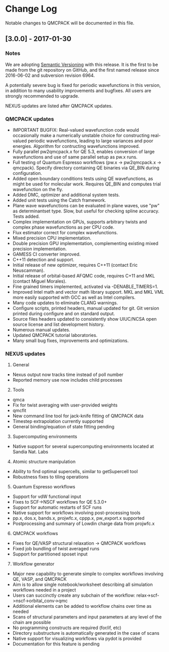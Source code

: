 # Change Log

Notable changes to QMCPACK will be documented in this file. 

## [3.0.0] - 2017-01-30

### Notes

We are adopting [Semantic Versioning](http://semver.org]) with this
release. It is the first to be made from the git repository on GitHub,
and the first named release since 2016-06-02 and subversion
revision 6964. 

A potentially severe bug is fixed for periodic wavefunctions in this version,
in addition to many usability improvements and bugfixes. All users are
strongly recommended to upgrade.

NEXUS updates are listed after QMCPACK updates.

### QMCPACK updates

* IMPORTANT BUGFIX: Real-valued wavefunction code would occasionally make a numerically
  unstable choice for constructing real-valued periodic wavefunctions, leading to
  large variances and poor energies. Algorithm for contructing
  wavefunctions improved.
* Fully parallel pw2qmcpack.x for QE 5.3, enables conversion of large
  wavefunctions and use of same parallel setup as pw.x runs.
* Full testing of Quantum Espresso workflows (pw.x -> pw2qmcpack.x ->
  qmcpack). Specify directory containing QE binaries via QE_BIN during configuration.
* Added open boundary conditions tests using QE wavefunctions,
  as might be used for molecular work. Requires QE_BIN and computes
  trial wavefunction on the fly.
* Added DMC, optimizer and additional system tests.
* Added unit tests using the Catch framework. 
* Plane wave wavefunctions can be evaluated in plane waves, use "pw"
  as determinantset type. Slow, but useful for checking spline accuracy. Tests added.
* Complex implementation on GPUs, supports arbitrary twists and
  complex phase wavefunctions as per CPU code.
* Flux estimator correct for complex wavefunctions.
* Mixed precision CPU implementation.
* Double precision GPU implementation, complementing existing
  mixed precision implementation.
* GAMESS CI converter improved.
* C++11 detection and support.
* Initial release of new optimizer, requires C++11 (contact Eric Neuscamman).
* Initial release of orbital-based AFQMC code, requires C+11 and MKL (contact Miguel Morales).
* Fine grained timers implemented, activated via -DENABLE_TIMERS=1.
* Improved Intel math and vector math library support. MKL and MKL VML more easily
  supported with GCC as well as Intel compilers.
* Many code updates to eliminate CLANG warnings.
* Configure scripts, printed headers, manual updated for git. Git
  version printed during configure and on standard output.
* Source files headers updated to consistently show UIUC/NCSA open source
  license and list development history.
* Numerous manual updates. 
* Updated QMCPACK tutorial laboratories.
* Many small bug fixes, improvements and optimizations.

### NEXUS updates

1. General
*  Nexus output now tracks time instead of poll number
*  Reported memory use now includes child processes

2. Tools
*  qmca
  *  Fix for twist averaging with user-provided weights
*  qmcfit
  * New command line tool for jack-knife fitting of QMCPACK data
  * Timestep extrapolation currently supported
  * General binding/equation of state fitting pending

3. Supercomputing environments
*  Native support for several supercomputing environments located at Sandia Nat. Labs

4. Atomic structure manipulation
*  Ability to find optimal supercells, similar to getSupercell tool
*  Robustness fixes to tiling operations

5. Quantum Espresso workflows
*  Support for vdW functional input
*  Fixes to SCF->NSCF workflows for QE 5.3.0+
*  Support for automatic restarts of SCF runs
*  Native support for workflows involving post-processing tools
  * pp.x, dos.x, bands.x, projwfc.x, cppp.x, pw_export.x supported
  * Postprocessing and summary of Lowdin charge data from projwfc.x

6. QMCPACK workflows
*  Fixes for QE/VASP structural relaxation -> QMCPACK workflows
*  Fixed job bundling of twist averaged runs
*  Support for partitioned sposet input

7. Workflow generator
*  Major new capability to generate simple to complex workflows involving QE, VASP, and QMCPACK
*  Aim is to allow single notebook/worksheet describing all simulation workflows needed in a project
*  Users can succinctly create any subchain of the workflow: relax->scf->nscf->orbital_conv->qmc
*  Additional elements can be added to workflow chains over time as needed
*  Scans of structural parameters and input parameters at any level of the chain are possible
*  No programming constructs are required (for/if, etc)
*  Directory substructure is automatically generated in the case of scans
*  Native support for visualizing workflows via pydot is provided
*  Documentation for this feature is pending


